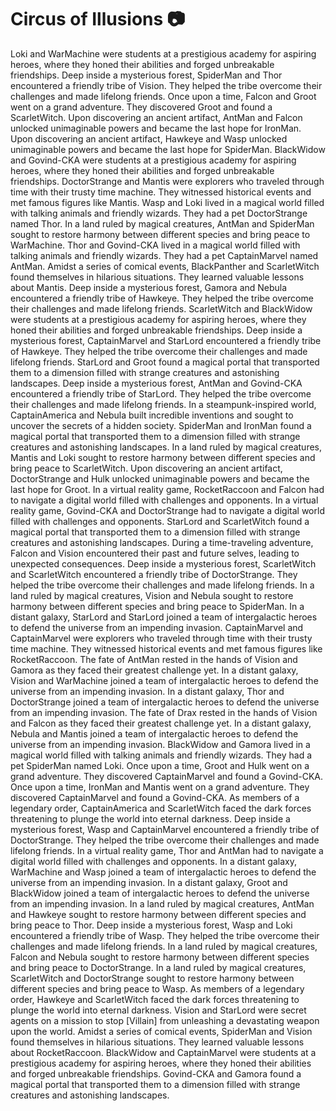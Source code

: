 # Circus of Illusions :camera: 

Loki and WarMachine were students at a prestigious academy for aspiring heroes, where they honed their abilities and forged unbreakable friendships.
Deep inside a mysterious forest, SpiderMan and Thor encountered a friendly tribe of Vision. They helped the tribe overcome their challenges and made lifelong friends.
Once upon a time, Falcon and Groot went on a grand adventure. They discovered Groot and found a ScarletWitch.
Upon discovering an ancient artifact, AntMan and Falcon unlocked unimaginable powers and became the last hope for IronMan.
Upon discovering an ancient artifact, Hawkeye and Wasp unlocked unimaginable powers and became the last hope for SpiderMan.
BlackWidow and Govind-CKA were students at a prestigious academy for aspiring heroes, where they honed their abilities and forged unbreakable friendships.
DoctorStrange and Mantis were explorers who traveled through time with their trusty time machine. They witnessed historical events and met famous figures like Mantis.
Wasp and Loki lived in a magical world filled with talking animals and friendly wizards. They had a pet DoctorStrange named Thor.
In a land ruled by magical creatures, AntMan and SpiderMan sought to restore harmony between different species and bring peace to WarMachine.
Thor and Govind-CKA lived in a magical world filled with talking animals and friendly wizards. They had a pet CaptainMarvel named AntMan.
Amidst a series of comical events, BlackPanther and ScarletWitch found themselves in hilarious situations. They learned valuable lessons about Mantis.
Deep inside a mysterious forest, Gamora and Nebula encountered a friendly tribe of Hawkeye. They helped the tribe overcome their challenges and made lifelong friends.
ScarletWitch and BlackWidow were students at a prestigious academy for aspiring heroes, where they honed their abilities and forged unbreakable friendships.
Deep inside a mysterious forest, CaptainMarvel and StarLord encountered a friendly tribe of Hawkeye. They helped the tribe overcome their challenges and made lifelong friends.
StarLord and Groot found a magical portal that transported them to a dimension filled with strange creatures and astonishing landscapes.
Deep inside a mysterious forest, AntMan and Govind-CKA encountered a friendly tribe of StarLord. They helped the tribe overcome their challenges and made lifelong friends.
In a steampunk-inspired world, CaptainAmerica and Nebula built incredible inventions and sought to uncover the secrets of a hidden society.
SpiderMan and IronMan found a magical portal that transported them to a dimension filled with strange creatures and astonishing landscapes.
In a land ruled by magical creatures, Mantis and Loki sought to restore harmony between different species and bring peace to ScarletWitch.
Upon discovering an ancient artifact, DoctorStrange and Hulk unlocked unimaginable powers and became the last hope for Groot.
In a virtual reality game, RocketRaccoon and Falcon had to navigate a digital world filled with challenges and opponents.
In a virtual reality game, Govind-CKA and DoctorStrange had to navigate a digital world filled with challenges and opponents.
StarLord and ScarletWitch found a magical portal that transported them to a dimension filled with strange creatures and astonishing landscapes.
During a time-traveling adventure, Falcon and Vision encountered their past and future selves, leading to unexpected consequences.
Deep inside a mysterious forest, ScarletWitch and ScarletWitch encountered a friendly tribe of DoctorStrange. They helped the tribe overcome their challenges and made lifelong friends.
In a land ruled by magical creatures, Vision and Nebula sought to restore harmony between different species and bring peace to SpiderMan.
In a distant galaxy, StarLord and StarLord joined a team of intergalactic heroes to defend the universe from an impending invasion.
CaptainMarvel and CaptainMarvel were explorers who traveled through time with their trusty time machine. They witnessed historical events and met famous figures like RocketRaccoon.
The fate of AntMan rested in the hands of Vision and Gamora as they faced their greatest challenge yet.
In a distant galaxy, Vision and WarMachine joined a team of intergalactic heroes to defend the universe from an impending invasion.
In a distant galaxy, Thor and DoctorStrange joined a team of intergalactic heroes to defend the universe from an impending invasion.
The fate of Drax rested in the hands of Vision and Falcon as they faced their greatest challenge yet.
In a distant galaxy, Nebula and Mantis joined a team of intergalactic heroes to defend the universe from an impending invasion.
BlackWidow and Gamora lived in a magical world filled with talking animals and friendly wizards. They had a pet SpiderMan named Loki.
Once upon a time, Groot and Hulk went on a grand adventure. They discovered CaptainMarvel and found a Govind-CKA.
Once upon a time, IronMan and Mantis went on a grand adventure. They discovered CaptainMarvel and found a Govind-CKA.
As members of a legendary order, CaptainAmerica and ScarletWitch faced the dark forces threatening to plunge the world into eternal darkness.
Deep inside a mysterious forest, Wasp and CaptainMarvel encountered a friendly tribe of DoctorStrange. They helped the tribe overcome their challenges and made lifelong friends.
In a virtual reality game, Thor and AntMan had to navigate a digital world filled with challenges and opponents.
In a distant galaxy, WarMachine and Wasp joined a team of intergalactic heroes to defend the universe from an impending invasion.
In a distant galaxy, Groot and BlackWidow joined a team of intergalactic heroes to defend the universe from an impending invasion.
In a land ruled by magical creatures, AntMan and Hawkeye sought to restore harmony between different species and bring peace to Thor.
Deep inside a mysterious forest, Wasp and Loki encountered a friendly tribe of Wasp. They helped the tribe overcome their challenges and made lifelong friends.
In a land ruled by magical creatures, Falcon and Nebula sought to restore harmony between different species and bring peace to DoctorStrange.
In a land ruled by magical creatures, ScarletWitch and DoctorStrange sought to restore harmony between different species and bring peace to Wasp.
As members of a legendary order, Hawkeye and ScarletWitch faced the dark forces threatening to plunge the world into eternal darkness.
Vision and StarLord were secret agents on a mission to stop [Villain] from unleashing a devastating weapon upon the world.
Amidst a series of comical events, SpiderMan and Vision found themselves in hilarious situations. They learned valuable lessons about RocketRaccoon.
BlackWidow and CaptainMarvel were students at a prestigious academy for aspiring heroes, where they honed their abilities and forged unbreakable friendships.
Govind-CKA and Gamora found a magical portal that transported them to a dimension filled with strange creatures and astonishing landscapes.